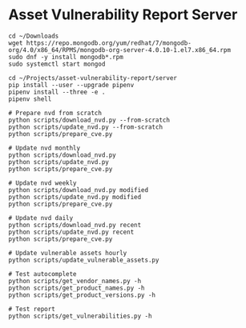 # Asset Vulnerability Report Server

    cd ~/Downloads
    wget https://repo.mongodb.org/yum/redhat/7/mongodb-org/4.0/x86_64/RPMS/mongodb-org-server-4.0.10-1.el7.x86_64.rpm
    sudo dnf -y install mongodb*.rpm
    sudo systemctl start mongod

    cd ~/Projects/asset-vulnerability-report/server
    pip install --user --upgrade pipenv
    pipenv install --three -e .
    pipenv shell

    # Prepare nvd from scratch
    python scripts/download_nvd.py --from-scratch
    python scripts/update_nvd.py --from-scratch
    python scripts/prepare_cve.py

    # Update nvd monthly
    python scripts/download_nvd.py
    python scripts/update_nvd.py
    python scripts/prepare_cve.py

    # Update nvd weekly
    python scripts/download_nvd.py modified
    python scripts/update_nvd.py modified
    python scripts/prepare_cve.py

    # Update nvd daily
    python scripts/download_nvd.py recent
    python scripts/update_nvd.py recent
    python scripts/prepare_cve.py

    # Update vulnerable assets hourly
    python scripts/update_vulnerable_assets.py

    # Test autocomplete
    python scripts/get_vendor_names.py -h
    python scripts/get_product_names.py -h
    python scripts/get_product_versions.py -h

    # Test report
    python scripts/get_vulnerabilities.py -h

